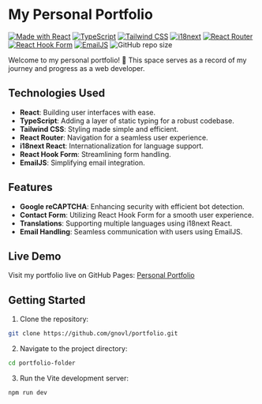 # My Personal Portfolio

[![Made with React](https://img.shields.io/badge/Made%20with-React-blue?style=plastic&logo=react)](https://reactjs.org/)
[![TypeScript](https://img.shields.io/badge/TypeScript-007ACC?style=plastic&logo=typescript&logoColor=white)](https://www.typescriptlang.org/)
[![Tailwind CSS](https://img.shields.io/badge/Tailwind%20CSS-38B2AC?style=plastic&logo=tailwind-css&logoColor=white)](https://tailwindcss.com/)
[![i18next](https://img.shields.io/badge/i18next-FBE173?style=plastic&logo=i18next&logoColor=white)](https://www.i18next.com/)
[![React Router](https://img.shields.io/badge/React%20Router-CA4245?style=plastic&logo=react-router&logoColor=white)](https://reactrouter.com/)
[![React Hook Form](https://img.shields.io/badge/React%20Hook%20Form-20232A?style=plastic&logo=react&logoColor=61DAFB)](https://react-hook-form.com/)
[![EmailJS](https://img.shields.io/badge/EmailJS-0DB7E4?style=plastic&logo=email&logoColor=white)](https://www.emailjs.com/)
![GitHub repo size](https://img.shields.io/github/repo-size/gnovl/portfolio?color=%232750F8%20)


Welcome to my personal portfolio! 🚀 This space serves as a record of my journey and progress as a web developer.

## Technologies Used

- **React**: Building user interfaces with ease.
- **TypeScript**: Adding a layer of static typing for a robust codebase.
- **Tailwind CSS**: Styling made simple and efficient.
- **React Router**: Navigation for a seamless user experience.
- **i18next React**: Internationalization for language support.
- **React Hook Form**: Streamlining form handling.
- **EmailJS**: Simplifying email integration.

## Features

- **Google reCAPTCHA**: Enhancing security with efficient bot detection.
- **Contact Form**: Utilizing React Hook Form for a smooth user experience.
- **Translations**: Supporting multiple languages using i18next React.
- **Email Handling**: Seamless communication with users using EmailJS.

## Live Demo

Visit my portfolio live on GitHub Pages: [Personal Portfolio](https://gnovl.github.io/portfolio/)

## Getting Started

1. Clone the repository:

```bash
git clone https://github.com/gnovl/portfolio.git
```

2. Navigate to the project directory:

```bash
cd portfolio-folder
```

3. Run the Vite development server:

```bash
npm run dev
```
